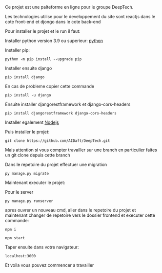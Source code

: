 Ce projet est une palteforme en ligne pour le groupe DeepTech.

Les technologies utilise pour le developpement du site sont reactjs dans le cote front-end et djongo dans le cote back-end

Pour installer le projet et le run il faut:

Installer python version 3.9 ou superieur: [python](https://www.python.org/downloads/)

Installer pip:

`` python -m pip install --upgrade pip ``

Installer ensuite django 

`` pip install django ``

En cas de probleme copier cette commande

`` pip install -u django ``

Ensuite installer djangorestframework et django-cors-headers

`` pip install djangorestframework django-cors-headers ``

Installer egalement [Nodejs](https://nodejs.org/en/)

Puis installer le projet:

`` git clone https://github.com/AIDaft/DeepTech.git ``

Mais attention si vous compter travailler sur une branch en particulier faites un git clone depuis cette branch

Dans le repetoire du projet effectuer une migration

`` py manage.py migrate ``

Maintenant executer le projet:

Pour le server

`` py manage.py runserver ``

apres ouvrer un nouveau cmd, aller dans le repetoire du projet et maintenant changer de repetoire vers le dossier frontend et executer cette commande:

`` npm i ``

`` npm start ``

Taper ensuite dans votre navigateur:

`` localhost:3000 ``

Et voila vous pouvez commencer a travailler






